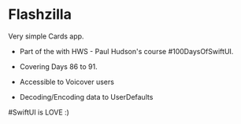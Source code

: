 # Flashzilla

Very simple Cards app. 

- Part of the with HWS - Paul Hudson's course #100DaysOfSwiftUI.
- Covering Days 86 to 91.


- Accessible to Voicover users
- Decoding/Encoding data to UserDefaults

#SwiftUI is LOVE :)
